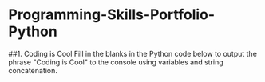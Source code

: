 # Programming-Skills-Portfolio-Python

##1. Coding is Cool
Fill in the blanks in the Python code below to output the phrase "Coding is Cool" to the console using variables and string concatenation.
